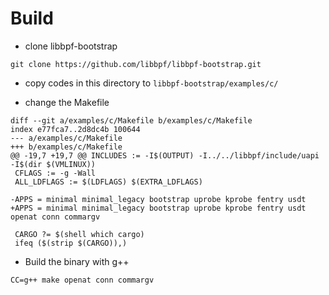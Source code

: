 # Build

- clone libbpf-bootstrap
```
git clone https://github.com/libbpf/libbpf-bootstrap.git
```
- copy codes in this directory to `libbpf-bootstrap/examples/c/`

- change the Makefile 

```
diff --git a/examples/c/Makefile b/examples/c/Makefile
index e77fca7..2d8dc4b 100644
--- a/examples/c/Makefile
+++ b/examples/c/Makefile
@@ -19,7 +19,7 @@ INCLUDES := -I$(OUTPUT) -I../../libbpf/include/uapi -I$(dir $(VMLINUX))
 CFLAGS := -g -Wall
 ALL_LDFLAGS := $(LDFLAGS) $(EXTRA_LDFLAGS)
 
-APPS = minimal minimal_legacy bootstrap uprobe kprobe fentry usdt
+APPS = minimal minimal_legacy bootstrap uprobe kprobe fentry usdt openat conn commargv
 
 CARGO ?= $(shell which cargo)
 ifeq ($(strip $(CARGO)),)

```

- Build the binary with g++

```
CC=g++ make openat conn commargv
```
